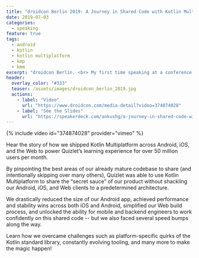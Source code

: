 ```yaml
---
title: "droidcon Berlin 2019: A Journey in Shared Code with Kotlin Multiplatform"
date: 2019-07-03
categories: 
  - speaking
feature: true
tags:
  - android
  - kotlin
  - kotlin multiplatform
  - kmp
  - kmm
excerpt: "droidcon Berlin. <br> My first time speaking at a conference!"
header:
  overlay_color: "#333"
  teaser: /assets/images/droidcon_berlin_2019.jpg
  actions:
    - label: "Video"
      url: "https://www.droidcon.com/media-detail?video=374874028"
    - label: "See the Slides"
      url: "https://speakerdeck.com/ankushg/a-journey-in-shared-code-with-kotlin-multiplatform-droidcon-berlin-2019"
---
```


{% include video id="374874028" provider="vimeo" %}

Hear the story of how we shipped Kotlin Multiplatform across Android, iOS, and the Web to power Quizlet’s learning experience for over 50 million users per month.

By pinpointing the best areas of our already mature codebase to share (and intentionally skipping over many others), Quizlet was able to use Kotlin Multiplatform to share the “secret sauce” of our product without shackling our Android, iOS, and Web clients to a predetermined architecture.

We drastically reduced the size of our Android app, achieved performance and stability wins across both iOS and Android, simplified our Web build process, and unlocked the ability for mobile and backend engineers to work confidently on this shared code -- but we also faced several speed bumps along the way.

Learn how we overcame challenges such as platform-specific quirks of the Kotlin standard library, constantly evolving tooling, and many more to make the magic happen!
